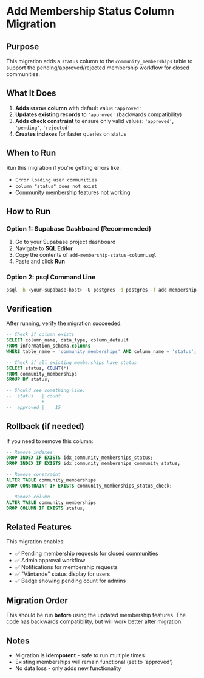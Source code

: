 # Add Membership Status Column Migration

## Purpose
This migration adds a `status` column to the `community_memberships` table to support the pending/approved/rejected membership workflow for closed communities.

## What It Does

1. **Adds `status` column** with default value `'approved'`
2. **Updates existing records** to `'approved'` (backwards compatibility)
3. **Adds check constraint** to ensure only valid values: `'approved'`, `'pending'`, `'rejected'`
4. **Creates indexes** for faster queries on status

## When to Run

Run this migration if you're getting errors like:
- `Error loading user communities`
- `column "status" does not exist`
- Community membership features not working

## How to Run

### Option 1: Supabase Dashboard (Recommended)
1. Go to your Supabase project dashboard
2. Navigate to **SQL Editor**
3. Copy the contents of `add-membership-status-column.sql`
4. Paste and click **Run**

### Option 2: psql Command Line
```bash
psql -h <your-supabase-host> -U postgres -d postgres -f add-membership-status-column.sql
```

## Verification

After running, verify the migration succeeded:

```sql
-- Check if column exists
SELECT column_name, data_type, column_default 
FROM information_schema.columns 
WHERE table_name = 'community_memberships' AND column_name = 'status';

-- Check if all existing memberships have status
SELECT status, COUNT(*) 
FROM community_memberships 
GROUP BY status;

-- Should see something like:
--  status   | count 
-- ----------+-------
--  approved |    15
```

## Rollback (if needed)

If you need to remove this column:

```sql
-- Remove indexes
DROP INDEX IF EXISTS idx_community_memberships_status;
DROP INDEX IF EXISTS idx_community_memberships_community_status;

-- Remove constraint
ALTER TABLE community_memberships 
DROP CONSTRAINT IF EXISTS community_memberships_status_check;

-- Remove column
ALTER TABLE community_memberships 
DROP COLUMN IF EXISTS status;
```

## Related Features

This migration enables:
- ✅ Pending membership requests for closed communities
- ✅ Admin approval workflow
- ✅ Notifications for membership requests
- ✅ "Väntande" status display for users
- ✅ Badge showing pending count for admins

## Migration Order

This should be run **before** using the updated membership features. The code has backwards compatibility, but will work better after migration.

## Notes

- Migration is **idempotent** - safe to run multiple times
- Existing memberships will remain functional (set to 'approved')
- No data loss - only adds new functionality

